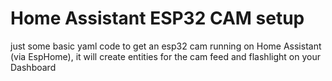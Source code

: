 # Home Assistant ESP32 CAM setup

just some basic yaml code to get an esp32 cam running on Home Assistant (via EspHome),
it will create entities for the cam feed and flashlight on your Dashboard
